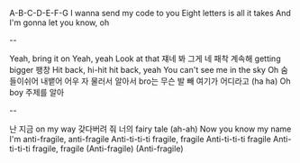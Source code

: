 A-B-C-D-E-F-G
I wanna send my code to you
Eight letters is all it takes
And I'm gonna let you know, oh

--

Yeah, bring it on
Yeah, yeah
Look at that 쟤네 봐 그게 네 패착
계속해 getting bigger 팽창
Hit back, hi-hit hit back, yeah
You can't see me in the sky
Oh 숨 들이쉬어 내뱉어 어우
자 물러서 알아서 bro는 무슨
발 빼 여기가 어디라고 (ha ha)
Oh boy 주제를 알아

--

난 지금 on my way
갖다버려 줘 너의 fairy tale (ah-ah)
Now you know my name
I'm anti-fragile, anti-fragile
Anti-ti-ti-ti fragile, fragile
Anti-ti-ti-ti fragile
Anti-ti-ti-ti fragile, fragile
(Anti-fragile)
(Anti-fragile)
